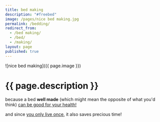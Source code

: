 ```yaml
---
title: bed making
description: "#freebed"
image: /pages/nice bed making.jpg
permalink: /bedding/
redirect_from:
  - /bed making/
  - /bed/
  - /making/
layout: page
published: true
---
```


![nice bed making]({{ page.image }})

# {{ page.description }}

because a bed **well made** (which might mean the opposite of what you'd think) [can be good for your health!](http://archive.ph/1lUfh)

and since [you only live once](//ahoxus.org/yolo), it also saves precious time!
